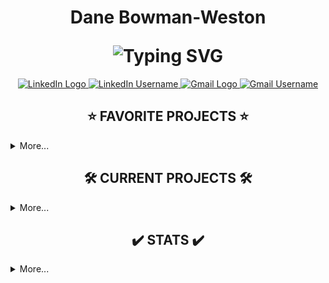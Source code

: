<h1 align="center">

  <!-- Name -->
  Dane Bowman-Weston
  <!-- Animation -->
  <img src="https://readme-typing-svg.demolab.com?font=Montserrat&size=22&duration=4000&pause=200&color=FFFFFF&center=false&vCenter=true&width=300&height=22&lines=Electrical+Engineer.;Computer+Engineer." alt="Typing SVG" />
  
</h1>

<p align="center">
  <!-- Contact Info: LinedIn -->
  
  <a href="https://www.linkedin.com/in/danebowmanweston/">
    <img src="https://img.shields.io/badge/in-blue?logo=linkedin&logoColor=white&style=flat-square" alt="LinkedIn Logo" />
  </a>
  <a href="https://www.linkedin.com/in/danebowmanweston/" target="_blank">
    <img src="https://img.shields.io/badge/danebowmanweston-black?style=flat-square&color=white" alt="LinkedIn Username" />
  </a>
  
  <!-- Contact Info: Email -->
  
  <a href="mailto:dbowmanweston@gmail.com">
    <img src="https://img.shields.io/badge/-red?logo=gmail&logoColor=white&style=flat-square" alt="Gmail Logo" />
  </a>
  <a href="mailto:dbowmanweston@gmail.com">
    <img src="https://img.shields.io/badge/dbowmanweston-black?style=flat-square&color=white" alt="Gmail Username" />
  </a>
</p>

<!-- Favorite Projects -->

<h2 align="center">⭐ FAVORITE PROJECTS ⭐</h2>

<details>
  <summary>More...</summary>
  <br>
  
  [![Readme Card](https://github-readme-stats.vercel.app/api/pin/?username=user-dane&layout=compact&repo=test_repo&theme=vision-friendly-dark)](https://github.com/user-dane/test_repo)
  
</details>

<!-- Current Projects -->

<h2 align="center">🛠️ CURRENT PROJECTS 🛠️</h2>

<details>
  <summary>More...</summary>
  <br>
  
  [![Readme Card](https://github-readme-stats.vercel.app/api/pin/?username=user-dane&layout=compact&repo=test_repo&theme=vision-friendly-dark)](https://github.com/user-dane/test_repo)
    
</details>

<!-- Stats -->

<h2 align="center">✔️ STATS ✔️</h2>
<details>
  <summary>More...</summary>
  <br>
  
  ![Top Langs](https://github-readme-stats.vercel.app/api/top-langs/?username=user-dane&layout=compact&theme=vision-friendly-dark&size_weight=0.5&count_weight=0.5)
  
</details>
